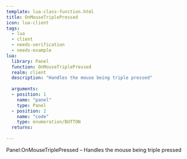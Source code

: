 ```yaml
---
template: lua-class-function.html
title: OnMouseTriplePressed
icon: lua-client
tags:
  - lua
  - client
  - needs-verification
  - needs-example
lua:
  library: Panel
  function: OnMouseTriplePressed
  realm: client
  description: "Handles the mouse being triple pressed"
  
  arguments:
  - position: 1
    name: "panel"
    type: Panel
  - position: 2
    name: "code"
    type: enumeration/BUTTON
  returns:
    
---
```


<div class="lua__search__keywords">
Panel:OnMouseTriplePressed &#x2013; Handles the mouse being triple pressed
</div>
